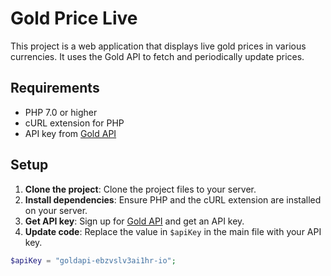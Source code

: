 # Gold Price Live

This project is a web application that displays live gold prices in various currencies. It uses the Gold API to fetch and periodically update prices.

## Requirements

- PHP 7.0 or higher
- cURL extension for PHP
- API key from [Gold API](https://www.goldapi.io/)

## Setup

1. **Clone the project**: Clone the project files to your server.
2. **Install dependencies**: Ensure PHP and the cURL extension are installed on your server.
3. **Get API key**: Sign up for [Gold API](https://www.goldapi.io/) and get an API key.
4. **Update code**: Replace the value in `$apiKey` in the main file with your API key.

```php
$apiKey = "goldapi-ebzvslv3ai1hr-io";
